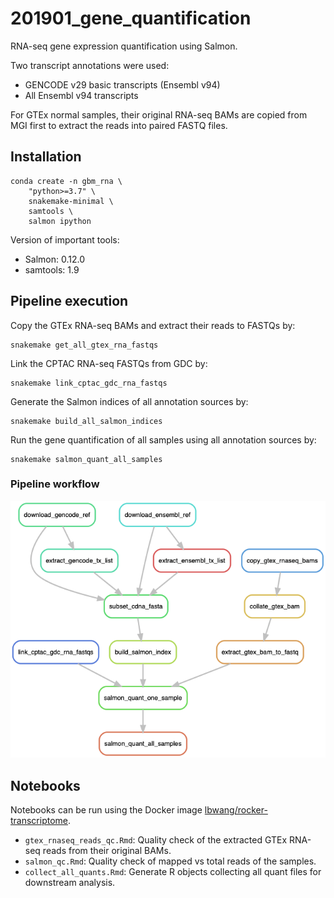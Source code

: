 # 201901_gene_quantification
RNA-seq gene expression quantification using Salmon.

Two transcript annotations were used:

- GENCODE v29 basic transcripts (Ensembl v94)
- All Ensembl v94 transcripts

For GTEx normal samples, their original RNA-seq BAMs are copied from MGI first
to extract the reads into paired FASTQ files.


## Installation

    conda create -n gbm_rna \
        "python>=3.7" \
        snakemake-minimal \
        samtools \
        salmon ipython

Version of important tools:
- Salmon: 0.12.0
- samtools: 1.9


## Pipeline execution
Copy the GTEx RNA-seq BAMs and extract their reads to FASTQs by:

    snakemake get_all_gtex_rna_fastqs

Link the CPTAC RNA-seq FASTQs from GDC by:

    snakemake link_cptac_gdc_rna_fastqs

Generate the Salmon indices of all annotation sources by:

    snakemake build_all_salmon_indices

Run the gene quantification of all samples using all annotation sources by:

    snakemake salmon_quant_all_samples


### Pipeline workflow
![](figures/ruledag.png)



## Notebooks
Notebooks can be run using the Docker image [lbwang/rocker-transcriptome].

- `gtex_rnaseq_reads_qc.Rmd`: Quality check of the extracted GTEx RNA-seq reads from their original BAMs.
- `salmon_qc.Rmd`: Quality check of mapped vs total reads of the samples.
- `collect_all_quants.Rmd`: Generate R objects collecting all quant files for downstream analysis.

[lbwang/rocker-transcriptome]: https://hub.docker.com/r/lbwang/rocker-transcriptome
